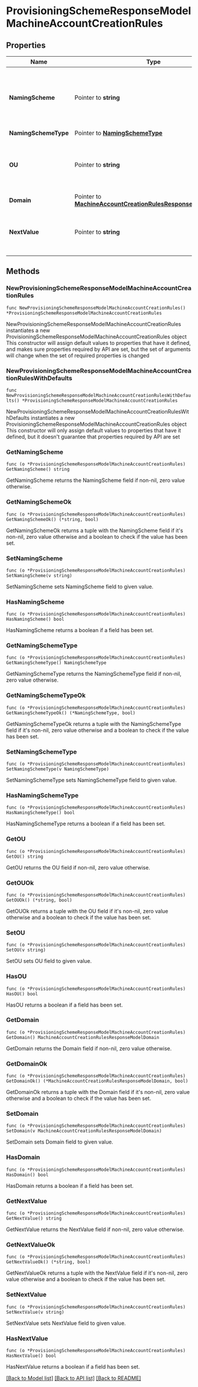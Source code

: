 # ProvisioningSchemeResponseModelMachineAccountCreationRules

## Properties

Name | Type | Description | Notes
------------ | ------------- | ------------- | -------------
**NamingScheme** | Pointer to **string** | The template name for AD accounts created in the identity pool. | [optional] 
**NamingSchemeType** | Pointer to [**NamingSchemeType**](NamingSchemeType.md) |  | [optional] 
**OU** | Pointer to **string** | The OU that computer accounts will be created into. | [optional] 
**Domain** | Pointer to [**MachineAccountCreationRulesResponseModelDomain**](MachineAccountCreationRulesResponseModelDomain.md) |  | [optional] 
**NextValue** | Pointer to **string** | The next value that will be used if creating new AD accounts. | [optional] 

## Methods

### NewProvisioningSchemeResponseModelMachineAccountCreationRules

`func NewProvisioningSchemeResponseModelMachineAccountCreationRules() *ProvisioningSchemeResponseModelMachineAccountCreationRules`

NewProvisioningSchemeResponseModelMachineAccountCreationRules instantiates a new ProvisioningSchemeResponseModelMachineAccountCreationRules object
This constructor will assign default values to properties that have it defined,
and makes sure properties required by API are set, but the set of arguments
will change when the set of required properties is changed

### NewProvisioningSchemeResponseModelMachineAccountCreationRulesWithDefaults

`func NewProvisioningSchemeResponseModelMachineAccountCreationRulesWithDefaults() *ProvisioningSchemeResponseModelMachineAccountCreationRules`

NewProvisioningSchemeResponseModelMachineAccountCreationRulesWithDefaults instantiates a new ProvisioningSchemeResponseModelMachineAccountCreationRules object
This constructor will only assign default values to properties that have it defined,
but it doesn't guarantee that properties required by API are set

### GetNamingScheme

`func (o *ProvisioningSchemeResponseModelMachineAccountCreationRules) GetNamingScheme() string`

GetNamingScheme returns the NamingScheme field if non-nil, zero value otherwise.

### GetNamingSchemeOk

`func (o *ProvisioningSchemeResponseModelMachineAccountCreationRules) GetNamingSchemeOk() (*string, bool)`

GetNamingSchemeOk returns a tuple with the NamingScheme field if it's non-nil, zero value otherwise
and a boolean to check if the value has been set.

### SetNamingScheme

`func (o *ProvisioningSchemeResponseModelMachineAccountCreationRules) SetNamingScheme(v string)`

SetNamingScheme sets NamingScheme field to given value.

### HasNamingScheme

`func (o *ProvisioningSchemeResponseModelMachineAccountCreationRules) HasNamingScheme() bool`

HasNamingScheme returns a boolean if a field has been set.

### GetNamingSchemeType

`func (o *ProvisioningSchemeResponseModelMachineAccountCreationRules) GetNamingSchemeType() NamingSchemeType`

GetNamingSchemeType returns the NamingSchemeType field if non-nil, zero value otherwise.

### GetNamingSchemeTypeOk

`func (o *ProvisioningSchemeResponseModelMachineAccountCreationRules) GetNamingSchemeTypeOk() (*NamingSchemeType, bool)`

GetNamingSchemeTypeOk returns a tuple with the NamingSchemeType field if it's non-nil, zero value otherwise
and a boolean to check if the value has been set.

### SetNamingSchemeType

`func (o *ProvisioningSchemeResponseModelMachineAccountCreationRules) SetNamingSchemeType(v NamingSchemeType)`

SetNamingSchemeType sets NamingSchemeType field to given value.

### HasNamingSchemeType

`func (o *ProvisioningSchemeResponseModelMachineAccountCreationRules) HasNamingSchemeType() bool`

HasNamingSchemeType returns a boolean if a field has been set.

### GetOU

`func (o *ProvisioningSchemeResponseModelMachineAccountCreationRules) GetOU() string`

GetOU returns the OU field if non-nil, zero value otherwise.

### GetOUOk

`func (o *ProvisioningSchemeResponseModelMachineAccountCreationRules) GetOUOk() (*string, bool)`

GetOUOk returns a tuple with the OU field if it's non-nil, zero value otherwise
and a boolean to check if the value has been set.

### SetOU

`func (o *ProvisioningSchemeResponseModelMachineAccountCreationRules) SetOU(v string)`

SetOU sets OU field to given value.

### HasOU

`func (o *ProvisioningSchemeResponseModelMachineAccountCreationRules) HasOU() bool`

HasOU returns a boolean if a field has been set.

### GetDomain

`func (o *ProvisioningSchemeResponseModelMachineAccountCreationRules) GetDomain() MachineAccountCreationRulesResponseModelDomain`

GetDomain returns the Domain field if non-nil, zero value otherwise.

### GetDomainOk

`func (o *ProvisioningSchemeResponseModelMachineAccountCreationRules) GetDomainOk() (*MachineAccountCreationRulesResponseModelDomain, bool)`

GetDomainOk returns a tuple with the Domain field if it's non-nil, zero value otherwise
and a boolean to check if the value has been set.

### SetDomain

`func (o *ProvisioningSchemeResponseModelMachineAccountCreationRules) SetDomain(v MachineAccountCreationRulesResponseModelDomain)`

SetDomain sets Domain field to given value.

### HasDomain

`func (o *ProvisioningSchemeResponseModelMachineAccountCreationRules) HasDomain() bool`

HasDomain returns a boolean if a field has been set.

### GetNextValue

`func (o *ProvisioningSchemeResponseModelMachineAccountCreationRules) GetNextValue() string`

GetNextValue returns the NextValue field if non-nil, zero value otherwise.

### GetNextValueOk

`func (o *ProvisioningSchemeResponseModelMachineAccountCreationRules) GetNextValueOk() (*string, bool)`

GetNextValueOk returns a tuple with the NextValue field if it's non-nil, zero value otherwise
and a boolean to check if the value has been set.

### SetNextValue

`func (o *ProvisioningSchemeResponseModelMachineAccountCreationRules) SetNextValue(v string)`

SetNextValue sets NextValue field to given value.

### HasNextValue

`func (o *ProvisioningSchemeResponseModelMachineAccountCreationRules) HasNextValue() bool`

HasNextValue returns a boolean if a field has been set.


[[Back to Model list]](../README.md#documentation-for-models) [[Back to API list]](../README.md#documentation-for-api-endpoints) [[Back to README]](../README.md)


